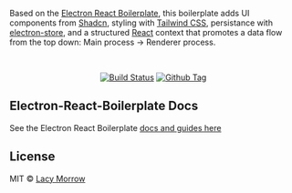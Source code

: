 Based on the [Electron React Boilerplate](https://github.com/electron-react-boilerplate/electron-react-boilerplate), this boilerplate adds UI components from [Shadcn](https://ui.shadcn.com/), styling with [Tailwind CSS](https://tailwindcss.com/), persistance with [electron-store](https://github.com/sindresorhus/electron-store), and a structured [React](https://react.dev/) context that promotes a data flow from the top down: Main process -> Renderer process.

<br>

<div align="center">

[![Build Status][github-actions-status]][github-actions-url]
[![Github Tag][github-tag-image]][github-tag-url]

</div>


## Electron-React-Boilerplate Docs

See the Electron React Boilerplate [docs and guides here](https://electron-react-boilerplate.js.org/docs/installation)


## License

MIT © [Lacy Morrow](https://github.com/lacymorrow)

[github-actions-status]: https://github.com/lacymorrow/electron-shadcn-boilerplate/workflows/Build/badge.svg
[github-actions-url]: https://github.com/lacymorrow/electron-shadcn-boilerplate/actions
[github-tag-image]: https://img.shields.io/github/tag/electron-react-boilerplate/electron-react-boilerplate.svg?label=version
[github-tag-url]: https://github.com/lacymorrow/electron-shadcn-boilerplate/releases/latest
[stackoverflow-img]: https://img.shields.io/badge/stackoverflow-electron_react_boilerplate-blue.svg
[stackoverflow-url]: https://stackoverflow.com/questions/tagged/electron-react-boilerplate
